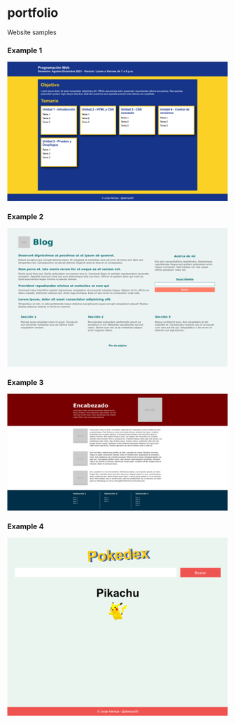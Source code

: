 # portfolio
Website samples

### Example 1

![](./imgs/Example1.png)

### Example 2

![](./imgs/Example2.png)

### Example 3

![](./imgs/Example3.png)

### Example 4

![](./imgs/Example4.png)